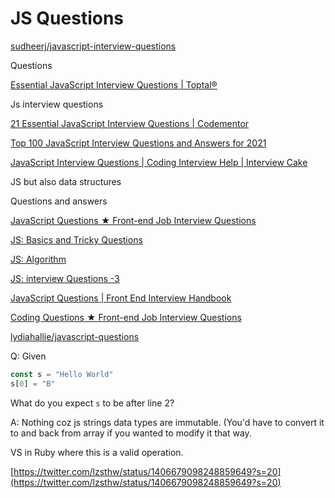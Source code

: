 # JS Questions

[sudheerj/javascript-interview-questions](https://github.com/sudheerj/javascript-interview-questions)

Questions

[Essential JavaScript Interview Questions | Toptal®](https://www.toptal.com/javascript/interview-questions)

Js interview questions

[21 Essential JavaScript Interview Questions | Codementor](https://www.codementor.io/@nihantanu/21-essential-javascript-tech-interview-practice-questions-answers-du107p62z)

[Top 100 JavaScript Interview Questions and Answers for 2021](https://www.guru99.com/javascript-interview-questions-answers.html)

[JavaScript Interview Questions | Coding Interview Help | Interview Cake](https://www.interviewcake.com/javascript-interview-questions)

JS but also data structures

[](https://medium.com/javascript-scene/10-interview-questions-every-javascript-developer-should-know-6fa6bdf5ad95#.r93wyxxqz)

Questions and answers

[JavaScript Questions ★ Front-end Job Interview Questions](https://h5bp.org/Front-end-Developer-Interview-Questions/questions/javascript-questions/)

[JS: Basics and Tricky Questions](http://thatjsdude.com/interview/js2.html)

[JS: Algorithm](http://thatjsdude.com/interview/js1.html)

[JS: interview Questions -3](http://thatjsdude.com/interview/dom.html)

[JavaScript Questions | Front End Interview Handbook](https://frontendinterviewhandbook.com/en/javascript-questions)

[Coding Questions ★ Front-end Job Interview Questions](https://h5bp.org/Front-end-Developer-Interview-Questions/questions/coding-questions/)

[lydiahallie/javascript-questions](https://github.com/lydiahallie/javascript-questions)

Q: Given

```jsx
const s = "Hello World"
s[0] = "B"
```

What do you expect `s` to be after line 2?

A: Nothing coz js strings data types are immutable. (You'd have to convert it to and back from array if you wanted to modify it that way.

VS in Ruby where this is a valid operation.

[https://twitter.com/lzsthw/status/1406679098248859649?s=20](https://twitter.com/lzsthw/status/1406679098248859649?s=20)